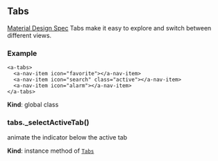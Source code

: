 <a name="Tabs"></a>

## Tabs
[Material Design Spec](https://material.io/guidelines/components/tabs.html#tabs-specs)
Tabs make it easy to explore and switch between different views.

### Example
```
<a-tabs>
  <a-nav-item icon="favorite"></a-nav-item>
  <a-nav-item icon="search" class="active"></a-nav-item>
  <a-nav-item icon="alarm"></a-nav-item>
</a-tabs>
```

**Kind**: global class  
<a name="Tabs+_selectActiveTab"></a>

### tabs._selectActiveTab()
animate the indicator below the active tab

**Kind**: instance method of [<code>Tabs</code>](#Tabs)  
